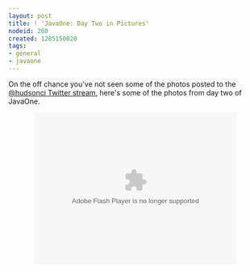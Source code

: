 ```yaml
---
layout: post
title: ! 'JavaOne: Day Two in Pictures'
nodeid: 260
created: 1285150020
tags:
- general
- javaone
---
```

On the off chance you've not seen some of the photos posted to the [@hudsonci Twitter stream](http://twitter.com/hudsonci), here's some of the photos from day two of JavaOne.


<center><object width="400" height="300"> <param name="flashvars" value="offsite=true&lang=en-us&page_show_url=%2Fphotos%2Fhudsonlabs%2Fsets%2F72157625004467040%2Fshow%2F&page_show_back_url=%2Fphotos%2Fhudsonlabs%2Fsets%2F72157625004467040%2F&set_id=72157625004467040&jump_to="></param> <param name="movie" value="http://www.flickr.com/apps/slideshow/show.swf?v=71649"></param> <param name="allowFullScreen" value="true"></param><embed type="application/x-shockwave-flash" src="http://www.flickr.com/apps/slideshow/show.swf?v=71649" allowFullScreen="true" flashvars="offsite=true&lang=en-us&page_show_url=%2Fphotos%2Fhudsonlabs%2Fsets%2F72157625004467040%2Fshow%2F&page_show_back_url=%2Fphotos%2Fhudsonlabs%2Fsets%2F72157625004467040%2F&set_id=72157625004467040&jump_to=" width="400" height="300"></embed></object></center>
<!--break-->
